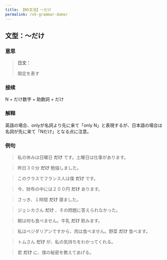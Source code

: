 ```yaml
---
title: 【N5文法】〜だけ
permalink: /n5-grammar-dake/
---
```


## 文型：〜だけ

### 意思

> **日文：**
> 
> 限定を表す

### 接续

N + だけ数字 + 助数詞 + だけ

### 解释

英語の場合、onlyが名詞より先に来て「only N」と表現するが、日本語の場合は名詞が先に来て「Nだけ」となる点に注意。

### 例句

> 私の休みは日曜日 **だけ** です。土曜日は仕事があります。

> 昨日３０分 **だけ** 勉強しました。

> このクラスでフランス人は僕 **だけ** です。

> 今、財布の中には２００円 **だけ** あります。

> さっき、１時間 **だけ** 寝ました。

> ジェシカさん **だけ** 、その問題に答えられなかった。

> 朝は何も食べません。牛乳 **だけ** 飲みます。

> 私はベジダリアンですから、肉は食べません。野菜 **だけ** 食べます。

> トムさん **だけ** が、私の気持ちをわかってくれる。

> 君 **だけ** に、僕の秘密を教えてあげる。
